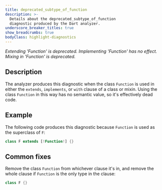 ```yaml
---
title: deprecated_subtype_of_function
description: >-
  Details about the deprecated_subtype_of_function
  diagnostic produced by the Dart analyzer.
underscore_breaker_titles: true
show_breadcrumbs: true
bodyClass: highlight-diagnostics
---
```


_Extending 'Function' is deprecated._
_Implementing 'Function' has no effect._
_Mixing in 'Function' is deprecated._

## Description

The analyzer produces this diagnostic when the class `Function` is used in
either the `extends`, `implements`, or `with` clause of a class or mixin.
Using the class `Function` in this way has no semantic value, so it's
effectively dead code.

## Example

The following code produces this diagnostic because `Function` is used as
the superclass of `F`:

```dart
class F extends [!Function!] {}
```

## Common fixes

Remove the class `Function` from whichever clause it's in, and remove the
whole clause if `Function` is the only type in the clause:

```dart
class F {}
```
